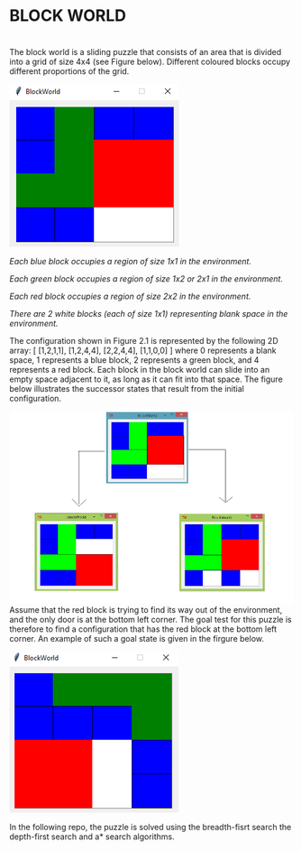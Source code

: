 
# BLOCK WORLD <h1>

The block world is a sliding puzzle that consists of an area that is divided into a grid of size 4x4 (see Figure below). Different 
coloured blocks occupy different proportions of the grid.


![](/BlockWorld/sample_images/sample_state.png)

*Each blue block occupies a region of size 1x1 in the environment.*

*Each green block occupies a region of size 1x2 or 2x1 in the environment.*

*Each red block occupies a region of size 2x2 in the environment.*

*There are 2 white blocks (each of size 1x1) representing blank space in the environment.*

The configuration shown in Figure 2.1 is represented by the following 2D array:
[ [1,2,1,1], [1,2,4,4], [2,2,4,4], [1,1,0,0] ] where 0 represents a blank space, 1 represents a blue block, 2 represents a green block, and 4 represents a red block.
Each block in the block world can slide into an empty space adjacent to it, as long as it can fit into that space. The figure below illustrates the successor states that result from the initial configuration.


![](/BlockWorld/sample_images/expanded.png)
Assume that the red block is trying to find its way out of the environment, and the only door is at the bottom left corner. The goal test for this puzzle is therefore to find a configuration that has the red block at the bottom left corner. An example of such a goal state is given in the firgure below.

![](/BlockWorld/sample_images/goal_state.png)

In the following repo, the puzzle is solved using the breadth-fisrt search the depth-first search and a* search algorithms.
